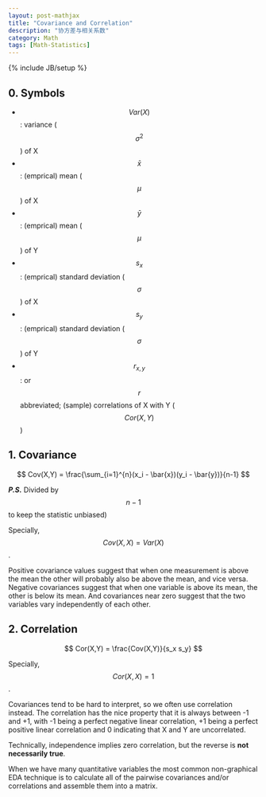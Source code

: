 ```yaml
---
layout: post-mathjax
title: "Covariance and Correlation"
description: "协方差与相关系数"
category: Math
tags: [Math-Statistics]
---
```

{% include JB/setup %}

## 0. Symbols

* $$ Var(X) $$: variance ($$ \sigma^2 $$) of X
* $$ \bar{x} $$: (emprical) mean ($$ \mu $$) of X
* $$ \bar{y} $$: (emprical) mean ($$ \mu $$) of Y
* $$ s_x $$: (emprical) standard deviation ($$ \sigma $$) of X
* $$ s_y $$: (emprical) standard deviation ($$ \sigma $$) of Y
* $$ r_{x,y} $$: or $$ r $$ abbreviated; (sample) correlations of X with Y ($$ Cor(X, Y) $$) 

## 1. Covariance

$$ 
	Cov(X,Y) = \frac{\sum_{i=1}^{n}(x_i - \bar{x})(y_i - \bar{y})}{n-1} 
$$ 

_**P.S.**_ Divided by $$n-1$$ to keep the statistic unbiased)

Specially, $$ Cov(X, X) = Var(X) $$.  

Positive covariance values suggest that when one measurement is above the mean the other will probably also be above the mean, and vice versa. Negative covariances suggest that when one variable is above its mean, the other is below its mean. And covariances near zero suggest that the two variables vary independently of each other.

## 2. Correlation

$$ 
	Cor(X,Y) = \frac{Cov(X,Y)}{s_x s_y}  
$$

Specially, $$ Cor(X, X) = 1 $$. 

Covariances tend to be hard to interpret, so we often use correlation instead. The correlation has the nice property that it is always between -1 and +1, with -1 being a perfect negative linear correlation, +1 being a perfect positive linear correlation and 0 indicating that X and Y are uncorrelated.

Technically, independence implies zero correlation, but the reverse is **not necessarily true**.

When we have many quantitative variables the most common non-graphical EDA technique is to calculate all of the pairwise covariances and/or correlations and assemble them into a matrix.
